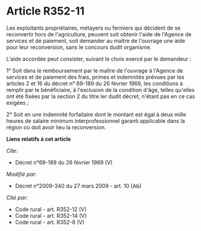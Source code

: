 # Article R352-11

Les exploitants propriétaires, métayers ou fermiers qui décident de se reconvertir hors de l'agriculture, peuvent soit
obtenir l'aide de l'Agence de services et de paiement, soit demander au maître de l'ouvrage une aide pour leur reconversion,
sans le concours dudit organisme. 

L'aide accordée peut consister, suivant le choix exercé par le demandeur : 

1° Soit dans le remboursement par le maître de l'ouvrage à l'Agence de services et de paiement des frais, primes et
indemnités prévues par les articles 2 et 16 du décret n° 69-189 du 26 février 1969, les conditions à remplir par le
bénéficiaire, à l'exclusion de la condition d'âge, telles qu'elles ont été fixées par la section 2 du titre Ier dudit décret,
n'étant pas en ce cas exigées ; 

2° Soit en une indemnité forfaitaire dont le montant est égal à deux mille heures de salaire minimum interprofessionnel
garanti applicable dans la région où doit avoir lieu la reconversion.

**Liens relatifs à cet article**

_Cite_:

  - Décret n°69-189 du 26 février 1969 (V)

_Modifié par_:

  - Décret n°2009-340 du 27 mars 2009 - art. 10 (Ab)

_Cité par_:

  - Code rural - art. R352-12 (V)
  - Code rural - art. R352-14 (V)
  - Code rural - art. R352-8 (V)
